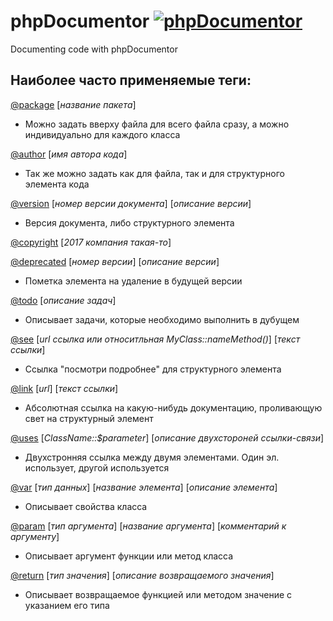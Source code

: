 # phpDocumentor [![phpDocumentor](https://phpdoc.org/bundles/phpdocumentorwebsite/images/logo-icon.png)](https://phpdoc.org/docs/latest/index.html) 
Documenting code with phpDocumentor

## Наиболее часто применяемые теги:

[@package](https://phpdoc.org/docs/latest/references/phpdoc/tags/package.html) [_название пакета_]
+ Можно задать вверху файла для всего файла сразу, а можно индивидуально для каждого класса

[@author](/author.md) [_имя автора кода_]
+ Так же можно задать как для файла, так и для структурного элемента кода

[@version](https://phpdoc.org/docs/latest/references/phpdoc/tags/version.html) [_номер версии документа_] [_описание версии_]
+ Версия документа, либо структурного элемента

[@copyright](https://phpdoc.org/docs/latest/references/phpdoc/tags/copyright.html) [_2017 компания такая-то_]

[@deprecated](https://phpdoc.org/docs/latest/references/phpdoc/tags/deprecated.html) [_номер версии_] [_описание версии_]
+ Пометка элемента на удаление в будущей версии

[@todo](https://phpdoc.org/docs/latest/references/phpdoc/tags/todo.html) [_описание задач_]
+ Описывает задачи, которые необходимо выполнить в дубущем

[@see](https://phpdoc.org/docs/latest/references/phpdoc/tags/see.html) [_url ссылка или относитльная MyClass::nameMethod()_] [_текст ссылки_]
+ Ссылка "посмотри подробнее" для структурного элемента

[@link](https://phpdoc.org/docs/latest/references/phpdoc/tags/link.html) [_url_] [_текст ссылки_]
+ Абсолютная ссылка на какую-нибудь документацию, проливающую свет на структурный элемент

[@uses](https://phpdoc.org/docs/latest/references/phpdoc/tags/uses.html) [_ClassName::$parameter_] [_описание двухстороней ссылки-связи_]
+ Двухстронняя ссылка между двумя элементами. Один эл. использует, другой используется

[@var](https://phpdoc.org/docs/latest/references/phpdoc/tags/var.html) [_тип данных_] [_название элемента_] [_описание элемента_]
+ Описывает свойства класса

[@param](https://phpdoc.org/docs/latest/references/phpdoc/tags/param.html) [_тип аргумента_] [_название аргумента_] [_комментарий к аргументу_]
+ Описывает аргумент функции или метод класса

[@return](https://phpdoc.org/docs/latest/references/phpdoc/tags/return.html) [_тип значения_] [_описание возвращаемого значения_]
+ Описывает возвращаемое функцией или методом значение с указанием его типа
